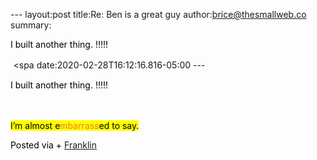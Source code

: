 ---    layout:post  title:Re: Ben is a great guy  author:brice@thesmallweb.co  summary:<body><div class="WordSection1"><p class="MsoNormal"><span style="color:black">I built another thing. !!!!!<p></p></span></p><p class="MsoNormal"><span style="font-size:12.0pt;color:black"> </span><spa  date:2020-02-28T16:12:16.816-05:00  ---  <body><div class="WordSection1"><p class="MsoNormal"><span style="color:black">I built another thing. !!!!!<p></p></span></p><p class="MsoNormal"><span style="font-size:12.0pt;color:black"> </span><span style="color:black"><p></p></span></p><p class="MsoNormal"><span style="color:black;background:yellow">I’m almost e</span><span style="color:#ED7D31;background:yellow">mbarrass</span><span style="color:black;background:yellow">ed to say.</span><span style="color:black"><p></p></span></p><div><p class="MsoNormal"><span style="color:black"> Posted via + <a href="https://franklinpostal.com">Franklin</a>
